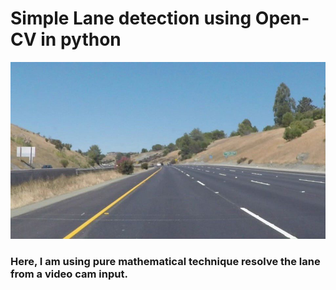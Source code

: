 # Simple Lane detection using Open-CV in python


<img src="lane_detection/road.jpg">

<br>
<h3>Here, I am using pure mathematical technique resolve the lane from a video cam input.</h3>
